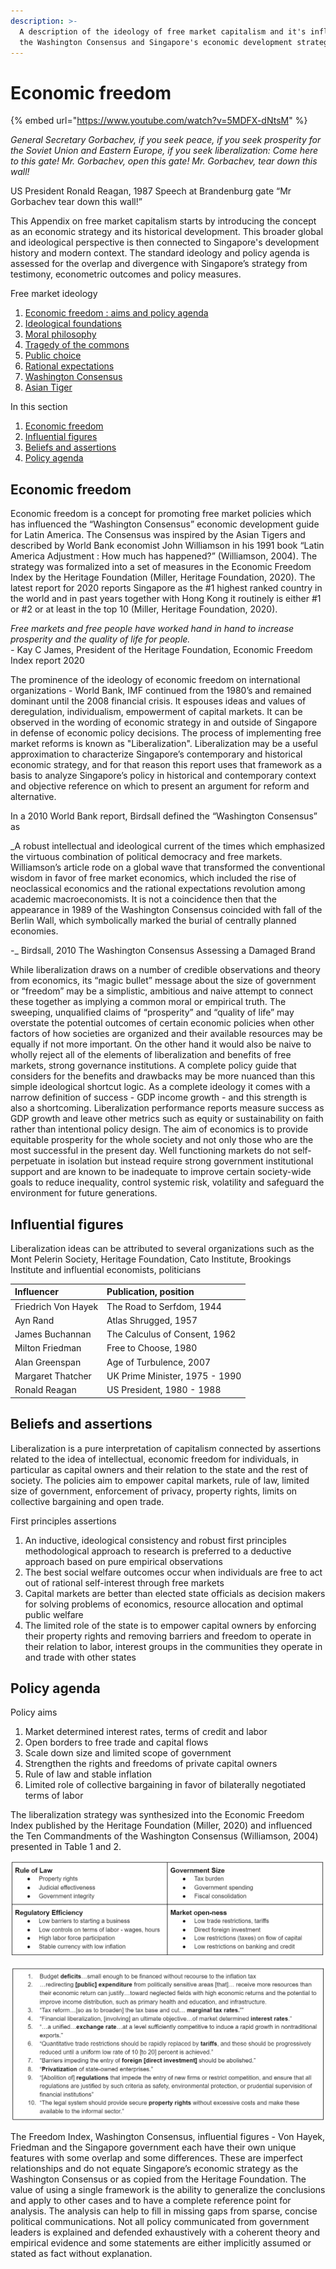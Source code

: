 ```yaml
---
description: >-
  A description of the ideology of free market capitalism and it's influence on
  the Washington Consensus and Singapore's economic development strategy.
---
```


# Economic freedom

{% embed url="https://www.youtube.com/watch?v=5MDFX-dNtsM" %}

_General Secretary Gorbachev, if you seek peace, if you seek prosperity for the Soviet Union and Eastern Europe, if you seek liberalization: Come here to this gate! Mr. Gorbachev, open this gate! Mr. Gorbachev, tear down this wall!_  
  
US President Ronald Reagan, 1987 Speech at Brandenburg gate “Mr Gorbachev tear down this wall!”

This Appendix on free market capitalism starts by introducing the concept as an economic strategy and its historical development.  This broader global and ideological perspective is then connected to Singapore's development history and modern context.  The standard ideology and policy agenda is assessed for the overlap and divergence with Singapore’s strategy from testimony, econometric outcomes and policy measures.  

Free market ideology

1. [Economic freedom : aims and policy agenda](liberalization.md)
2. [Ideological foundations](ideological-foundations.md)
3. [Moral philosophy](moral-philosophy.md)
4. [Tragedy of the commons](tragedy-of-the-commons.md)
5. [Public choice](public-choice.md)
6. [Rational expectations](rational-expectations.md)
7. [Washington Consensus](washington-consensus.md)
8. [Asian Tiger](asian-tiger.md)

In this section

1. [Economic freedom](liberalization.md#economic-freedom)
2. [Influential figures](liberalization.md#influential-figures)
3. [Beliefs and assertions](liberalization.md#beliefs-and-assertions)
4. [Policy agenda](liberalization.md#policy-agenda)

## Economic freedom

Economic freedom is a concept for promoting free market policies which has influenced the “Washington Consensus” economic development guide for Latin America. The Consensus was inspired by the Asian Tigers and described by World Bank economist John Williamson in his 1991 book “Latin America Adjustment : How much has happened?” \(Williamson, 2004\). The strategy was formalized into a set of measures in the Economic Freedom Index by the Heritage Foundation \(Miller, Heritage Foundation, 2020\). The latest report for 2020 reports Singapore as the \#1 highest ranked country in the world and in past years together with Hong Kong it routinely is either \#1 or \#2 or at least in the top 10 \(Miller, Heritage Foundation, 2020\).  

_Free markets and free people have worked hand in hand to increase prosperity and the quality of life for people.  
-_ Kay C James, President of the Heritage Foundation, Economic Freedom Index report 2020

The prominence of the ideology of economic freedom on international organizations - World Bank, IMF continued from the 1980’s and remained dominant until the 2008 financial crisis.  It espouses ideas and values of deregulation, individualism, empowerment of capital markets. It can be observed in the wording of economic strategy in and outside of Singapore in defense of economic policy decisions. The process of implementing free market reforms is known as "Liberalization".  Liberalization may be a useful approximation to characterize Singapore’s contemporary and historical economic strategy, and for that reason this report uses that framework as a basis to analyze Singapore’s policy in historical and contemporary context and objective reference on which to present an argument for reform and alternative.  

In a 2010 World Bank report, Birdsall defined the “Washington Consensus” as

_A robust intellectual and ideological current of the times which emphasized the virtuous combination of political democracy and free markets. Williamson’s article rode on a global wave that transformed the conventional wisdom in favor of free market economics, which included the rise of neoclassical economics and the rational expectations revolution among academic macroeconomists. It is not a coincidence then that the appearance in 1989 of the Washington Consensus coincided with fall of the Berlin Wall, which symbolically marked the burial of centrally planned economies.  
  
 -_ Birdsall, 2010 The Washington Consensus Assessing a Damaged Brand

While liberalization draws on a number of credible observations and theory from economics, its “magic bullet” message about the size of government or “freedom” may be a simplistic, ambitious and naive attempt to connect these together as implying a common moral or empirical truth.  The sweeping, unqualified claims of “prosperity” and “quality of life” may overstate the potential outcomes of certain economic policies when other factors of how societies are organized and their available resources may be equally if not more important.  On the other hand it would also be naive to wholly reject all of the elements of liberalization and benefits of free markets, strong governance institutions.  A complete policy guide that considers for the benefits and drawbacks may be more nuanced than this simple ideological shortcut logic.  As a complete ideology it comes with a narrow definition of success - GDP income growth - and this strength is also a shortcoming.  Liberalization performance reports measure success as GDP growth and leave other metrics such as equity or sustainability on faith rather than intentional policy design.  The aim of economics is to provide equitable prosperity for the whole society and not only those who are the most successful in the present day.  Well functioning markets do not self-perpetuate in isolation but instead require strong government institutional support and are known to be inadequate to improve certain society-wide goals to reduce inequality, control systemic risk, volatility and safeguard the environment for future generations.  

## Influential figures

Liberalization ideas can be attributed to several organizations such as the Mont Pelerin Society, Heritage Foundation, Cato Institute, Brookings Institute and influential economists, politicians

| Influencer | Publication, position |
| :--- | :--- |
| Friedrich Von Hayek | The Road to Serfdom, 1944 |
| Ayn Rand | Atlas Shrugged, 1957 |
| James Buchannan | The Calculus of Consent, 1962 |
| Milton Friedman | Free to Choose, 1980 |
| Alan Greenspan | Age of Turbulence, 2007 |
| Margaret Thatcher | UK Prime Minister, 1975 - 1990 |
| Ronald Reagan | US President,  1980 - 1988 |

## Beliefs and assertions

Liberalization is a pure interpretation of capitalism connected by assertions related to the idea of intellectual, economic freedom for individuals, in particular as capital owners and their relation to the state and the rest of society.  The policies aim to empower capital markets, rule of law, limited size of government, enforcement of privacy, property rights, limits on collective bargaining and open trade.

First principles assertions

1. An inductive, ideological consistency and robust first principles methodological approach to research is preferred to a deductive approach based on pure empirical observations
2. The best social welfare outcomes occur when individuals are free to act out of rational self-interest through free markets  
3. Capital markets are better than elected state officials as decision makers for solving problems of economics, resource allocation and optimal public welfare
4. The limited role of the state is to empower capital owners by enforcing their property rights and removing barriers and freedom to operate in their relation to labor, interest groups in the communities they operate in and trade with other states

## Policy agenda

Policy aims

1. Market determined interest rates, terms of credit and labor
2. Open borders to free trade and capital flows
3. Scale down size and limited scope of government
4. Strengthen the rights and freedoms of private capital owners
5. Rule of law and stable inflation
6. Limited role of collective bargaining in favor of bilaterally negotiated terms of labor

The liberalization strategy was synthesized into the Economic Freedom Index published by the Heritage Foundation \(Miller, 2020\) and influenced the Ten Commandments of the Washington Consensus \(Williamson, 2004\) presented in Table 1 and 2.

![Table 1 : Economic Freedom Index components \(Miller, Heritage Foundation, 2020\)](../.gitbook/assets/image%20%28106%29.png)

![Table 2. The Ten Commandments of the Washington Consensus \(Williamson, 2004\)](../.gitbook/assets/image%20%2872%29.png)

The Freedom Index, Washington Consensus, influential figures - Von Hayek, Friedman and the Singapore government each have their own unique features with some overlap and some differences. These are imperfect relationships and do not equate Singapore’s economic strategy as the Washington Consensus or as copied from the Heritage Foundation.  The value of using a single framework is the ability to generalize the conclusions and apply to other cases and to have a complete reference point for analysis. The analysis can help to fill in missing gaps from sparse, concise political communications. Not all policy communicated from government leaders is explained and defended exhaustively with a coherent theory and empirical evidence and some statements are either implicitly assumed or stated as fact without explanation. 

